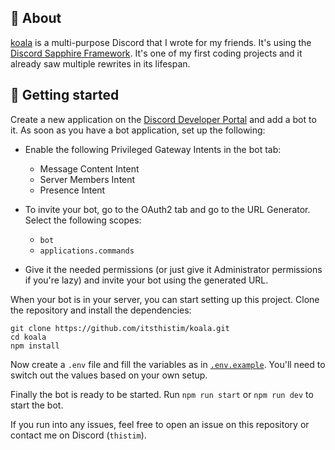 ## 🐨 About

[koala](https://discord.com/api/oauth2/authorize?client_id=796034058740170813&permissions=8&scope=bot%20applications.commands) is a multi-purpose Discord that I wrote for my friends. It's using the [Discord Sapphire Framework](https://www.sapphirejs.dev/). It's one of my first coding projects and it already saw multiple rewrites in its lifespan.

## 🚀 Getting started

Create a new application on the [Discord Developer Portal](https://discord.com/developers/applications) and add a bot to it. As soon as you have a bot application, set up the following:

- Enable the following Privileged Gateway Intents in the bot tab:

    - Message Content Intent
    - Server Members Intent
    - Presence Intent

- To invite your bot, go to the OAuth2 tab and go to the URL Generator. Select the following scopes:
    - `bot`
    - `applications.commands`
- Give it the needed permissions (or just give it Administrator permissions if you're lazy) and invite your bot using the generated URL.

When your bot is in your server, you can start setting up this project. Clone the repository and install the dependencies:

```
git clone https://github.com/itsthistim/koala.git
cd koala
npm install
```

Now create a `.env` file and fill the variables as in [`.env.example`](https://github.com/itsthistim/koala/blob/master/.env.example). You'll need to switch out the values based on your own setup.

Finally the bot is ready to be started. Run `npm run start` or `npm run dev` to start the bot.

If you run into any issues, feel free to open an issue on this repository or contact me on Discord (`thistim`).
